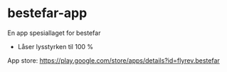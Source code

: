 # bestefar-app
En app spesiallaget for bestefar

* Låser lysstyrken til 100 %

App store: https://play.google.com/store/apps/details?id=flyrev.bestefar
